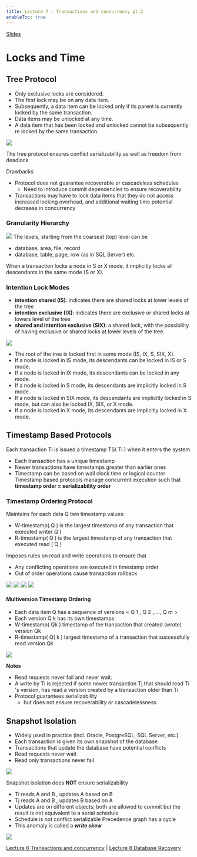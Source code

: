 ```yaml
---
title: Lecture 7 - Transactions and concurrency pt.2
enableToc: true
---
```

[Slides](https://diogorainhalopes.github.io/adsi/slides/adsi-06-transactions.pdf)

# Locks and Time 
## Tree Protocol

- Only exclusive locks are considered.
- The first lock may be on any data item.
- Subsequently, a data item can be locked only if its parent is currently locked by the same transaction.
- Data items may be unlocked at any time.
- A data item that has been locked and unlocked cannot be subsequently re locked by the same transaction.

![](assets/tree_lock.png)

The tree protocol ensures conflict serializability as well as freedom from deadlock

Drawbacks
- Protocol does not guarantee recoverable or cascadeless schedules
	- Need to introduce commit dependencies to ensure recoverability
- Transactions may have to lock data items that they do not access increased locking overhead, and additional waiting time potential decrease in concurrency


### Granularity Hierarchy
![](assets/lock_hier.png)
The levels, starting from the coarsest (top) level can be
- database, area, file, record 
- database, table, page, row (as in SQL Server)
etc.

When a transaction locks a node in S or X mode, it implicitly locks all descendants in the same mode (S or X).

### Intention Lock Modes
- **intention shared (IS)**: indicates there are shared locks at lower levels of the tree
- **intention exclusive (IX)**: indicates there are exclusive or shared locks at lowers level of the tree
- **shared and intention exclusive (SIX)**: a shared lock, with the possibility of having exclusive or shared locks at lower levels of the tree.

![](assets/lock_matrix.png)
- The root of the tree is locked first in some mode (IS, IX, S, SIX, X).
- If a node is locked in IS mode, its descendants can be locked in IS or S mode.
- If a node is locked in IX mode, its descendants can be locked in any mode.
- If a node is locked in S mode, its descendants are implicitly locked in S mode.
- If a node is locked in SIX mode, its descendants are implicitly locked in S mode, but can also be locked IX, SIX, or X mode.
- If a node is locked in X mode, its descendants are implicitly locked in X mode.


## Timestamp Based Protocols

Each transaction Ti is issued a timestamp TS( Ti ) when it enters the system.
- Each transaction has a unique timestamp
- Newer transactions have timestamps greater than earlier ones
- Timestamp can be based on wall clock time or logical counter
Timestamp based protocols manage concurrent execution such that 
	**timestamp order = serializability order**


### Timestamp Ordering Protocol

Maintains for each data Q two timestamp values:
- W-timestamp( Q ) is the largest timestamp of any transaction that executed write( Q )
- R-timestamp( Q ) is the largest timestamp of any transaction that executed read ( Q )

Imposes rules on read and write operations to ensure that
- Any conflicting operations are executed in timestamp order
- Out of order operations cause transaction rollback

![](assets/tso_read.png)
![](assets/tso_write.png)
![](assets/valid_tso.png)
![](assets/TSO_example.png)

#### Multiversion Timestamp Ordering

- Each data item Q has a sequence of versions < Q 1 , Q 2 ,...., Q m >
- Each version Q k has its own timestamps:
- W-timestamp( Qk ) timestamp of the transaction that created (wrote) version Qk
- R-timestamp( Q( k ) largest timestamp of a transaction that successfully read version Qk

![](assets/MTO.png)

**Notes**
- Read requests never fail and never wait.
- A write by Ti is rejected if some newer transaction Tj that should read Ti 's version, has read a version created by a transaction older than Ti
- Protocol guarantees serializability
	- but does not ensure recoverability or cascadelessness

## Snapshot Isolation
- Widely used in practice (incl. Oracle, PostgreSQL, SQL Server, etc.)
- Each transaction is given its own snapshot of the database
- Transactions that update the database have potential conflicts
- Read requests never wait
- Read only transactions never fail

![](assets/snap_iso.png)

Snapshot isolation does **NOT** ensure serializability
- Ti reads A and B , updates A based on B
- Tj reads A and B , updates B based on A
- Updates are on different objects; both are allowed to commit
	but the result is not equivalent to a serial schedule
- Schedule is not conflict serializable
	Precedence graph has a cycle
- This anomaly is called a ***write skew***

![](assets/write_skew.png)

[Lecture 6 Transactions and concurrency](Lectures/Lecture-6-Transactions-and-concurrency.md) | [Lecture 8 Database Recovery](Lectures/Lecture-8-Database-Recovery.md)